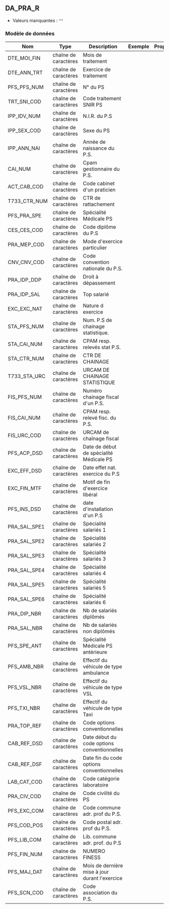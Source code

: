 <!-- SPDX-License-Identifier: MPL-2.0 -->
## DA_PRA_R

- Valeurs manquantes : `""`

### Modèle de données

|Nom|Type|Description|Exemple|Propriétés|
|-|-|-|-|-|
|DTE_MOI_FIN|chaîne de caractères|Mois de traitement|||
|DTE_ANN_TRT|chaîne de caractères|Exercice de traitement|||
|PFS_PFS_NUM|chaîne de caractères|N° du PS|||
|TRT_SNI_COD|chaîne de caractères|Code traitement SNIR PS|||
|IPP_IDV_NUM|chaîne de caractères|N.I.R. du P.S|||
|IPP_SEX_COD|chaîne de caractères|Sexe du PS|||
|IPP_ANN_NAI|chaîne de caractères|Année de naissance du P.S.|||
|CAI_NUM|chaîne de caractères|Cpam gestionnaire du P.S.|||
|ACT_CAB_COD|chaîne de caractères|Code cabinet d'un praticien|||
|T733_CTR_NUM|chaîne de caractères|CTR de rattachement|||
|PFS_PRA_SPE|chaîne de caractères|Spécialité Médicale PS|||
|CES_CES_COD|chaîne de caractères|Code diplôme du P.S|||
|PRA_MEP_COD|chaîne de caractères|Mode d'exercice particulier|||
|CNV_CNV_COD|chaîne de caractères|Code convention nationale du P.S.|||
|PRA_IDP_DDP|chaîne de caractères|Droit à dépassement|||
|PRA_IDP_SAL|chaîne de caractères|Top salarié|||
|EXC_EXC_NAT|chaîne de caractères|Nature d exercice|||
|STA_PFS_NUM|chaîne de caractères|Num. P.S de chainage statistique.|||
|STA_CAI_NUM|chaîne de caractères|CPAM resp. relevés stat P.S.|||
|STA_CTR_NUM|chaîne de caractères|CTR DE CHAINAGE|||
|T733_STA_URC|chaîne de caractères|URCAM DE CHAINAGE STATISTIQUE|||
|FIS_PFS_NUM|chaîne de caractères|Numéro chainage fiscal d'un P.S.|||
|FIS_CAI_NUM|chaîne de caractères|CPAM resp. relevé fisc. du P.S.|||
|FIS_URC_COD|chaîne de caractères|URCAM de chaînage fiscal|||
|PFS_ACP_DSD|chaîne de caractères|Date de début de spécialité Médicale PS|||
|EXC_EFF_DSD|chaîne de caractères|Date effet nat. exercice du P.S|||
|EXC_FIN_MTF|chaîne de caractères|Motif de fin d'exercice libéral|||
|PFS_INS_DSD|chaîne de caractères|date d'installation d'un P.S|||
|PRA_SAL_SPE1|chaîne de caractères|Spécialité salariés 1|||
|PRA_SAL_SPE2|chaîne de caractères|Spécialité salariés 2|||
|PRA_SAL_SPE3|chaîne de caractères|Spécialité salariés 3|||
|PRA_SAL_SPE4|chaîne de caractères|Spécialité salariés 4|||
|PRA_SAL_SPE5|chaîne de caractères|Spécialité salariés 5|||
|PRA_SAL_SPE6|chaîne de caractères|Spécialité salariés 6|||
|PRA_DIP_NBR|chaîne de caractères|Nb de salariés diplômés|||
|PRA_SAL_NBR|chaîne de caractères|Nb de salariés non diplômés|||
|PFS_SPE_ANT|chaîne de caractères|Spécialité Médicale PS antérieure|||
|PFS_AMB_NBR|chaîne de caractères|Effectif du véhicule de type ambulance|||
|PFS_VSL_NBR|chaîne de caractères|Effectif du véhicule de type VSL|||
|PFS_TXI_NBR|chaîne de caractères|Effectif du véhicule de type Taxi|||
|PRA_TOP_REF|chaîne de caractères|Code options conventionnelles|||
|CAB_REF_DSD|chaîne de caractères|Date début du code options conventionnelles|||
|CAB_REF_DSF|chaîne de caractères|Date fin du code options conventionnelles|||
|LAB_CAT_COD|chaîne de caractères|Code catégorie laboratoire|||
|PRA_CIV_COD|chaîne de caractères|Code civilité du PS|||
|PFS_EXC_COM|chaîne de caractères|Code commune adr. prof du P.S.|||
|PFS_COD_POS|chaîne de caractères|Code postal adr. prof du P.S.|||
|PFS_LIB_COM|chaîne de caractères|Lib. commune adr. prof. du P.S|||
|PFS_FIN_NUM|chaîne de caractères|NUMERO FINESS|||
|PFS_MAJ_DAT|chaîne de caractères|Mois de dernière mise à jour durant l'exercice|||
|PFS_SCN_COD|chaîne de caractères|Code association du P.S.|||
